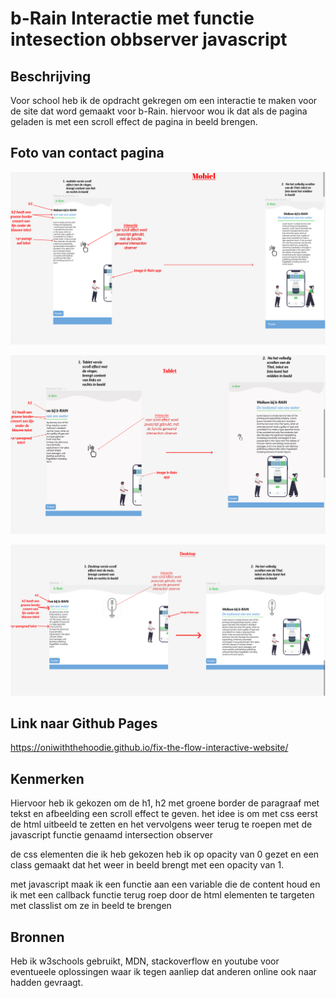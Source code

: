 # b-Rain Interactie met functie intesection obbserver javascript


## Beschrijving
Voor school heb ik de opdracht gekregen om een interactie te maken voor de site dat word gemaakt voor b-Rain. hiervoor wou ik dat als de pagina geladen is met een scroll effect de pagina in beeld brengen.

## Foto van contact pagina
![Design mobiel](<Images/Schermafbeelding 2023-12-07 132756.png>)

![Design tablet](<Schermafbeelding 2023-12-07 133400.png>)

![Design Desktop](<Schermafbeelding 2023-12-07 134236.png>)

## Link naar Github Pages
https://oniwiththehoodie.github.io/fix-the-flow-interactive-website/

## Kenmerken
Hiervoor heb ik gekozen om de h1, h2 met groene border de paragraaf met tekst en afbeelding een scroll effect te geven. het idee is om met css eerst de html uitbeeld te zetten en het vervolgens weer terug te roepen met de javascript functie genaamd intersection observer

de css elementen die ik heb gekozen heb ik op opacity van 0 gezet en een class gemaakt dat het weer in beeld brengt met een opacity van 1.

met javascript maak ik een functie aan een variable die de content houd en ik met een callback functie terug roep door de html elementen te targeten met classlist om ze in beeld te brengen

## Bronnen
Heb ik w3schools gebruikt, MDN, stackoverflow en youtube voor eventueele oplossingen waar ik tegen aanliep dat anderen online ook naar hadden gevraagt.

